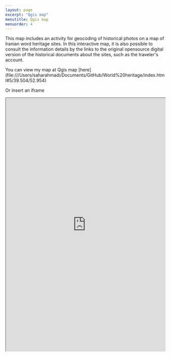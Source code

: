 ```yaml
---
layout: page
excerpt: "Qgis map"
menutitle: Qgis map
menuorder: 4
---
```

This map includes an activity for geocoding of historical photos on a map of Iranian word heritage sites. In this interactive map, it is also possible to consult the information details by the links to the original opensource digital version of the historical documents about the sites, such as the traveler's account.

You can view my map at Qgis map [here] (file:///Users/saharahmadi/Documents/GitHub/World%20heritage/index.html#5/39.504/52.954)

Or insert an iframe

<iframe src="https://Sahar-ahmadi.github.io/blob/main/World%20heritage/index.html/" width="100%" height="800"></iframe>
